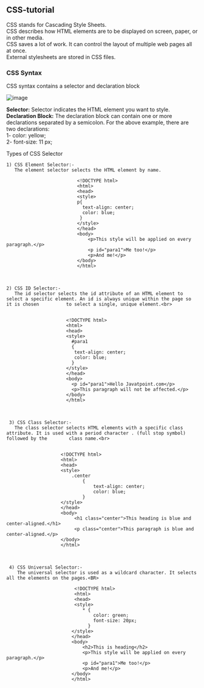 ## CSS-tutorial

CSS stands for Cascading Style Sheets.<br>
CSS describes how HTML elements are to be displayed on screen, paper, or in other media.<br>
CSS saves a lot of work. It can control the layout of multiple web pages all at once.<br>
External stylesheets are stored in CSS files.<br>

### CSS Syntax<br>
CSS syntax contains a selector and declaration block

![image](https://user-images.githubusercontent.com/100207065/226394952-72e1532e-6e76-4ee7-9a89-560e3589d8e0.png)

<b>Selector:</b> Selector indicates the HTML element you want to style.
<br>
<b>Declaration Block:</b> The declaration block can contain one or more declarations separated by a semicolon. For the above example, there are two declarations:<br>
1- color: yellow;<br>
2- font-size: 11 px;<br>

Types of CSS Selector
<br>
    
    1) CSS Element Selector:-
       The element selector selects the HTML element by name.
    
                              <!DOCTYPE html>  
                              <html>  
                              <head>  
                              <style>  
                              p{                             
                                text-align: center;  
                                color: blue;  
                               }   
                              </style>  
                              </head>  
                              <body>  
                                  <p>This style will be applied on every paragraph.</p>  
                                  <p id="para1">Me too!</p>  
                                  <p>And me!</p>  
                              </body>  
                              </html>
                              
 <br>                             
                              
                           
    2) CSS ID Selector:- 
       The id selector selects the id attribute of an HTML element to select a specific element. An id is always unique within the page so it is chosen          to select a single, unique element.<br>
       
       
                          <!DOCTYPE html>  
                          <html>  
                          <head>  
                          <style>  
                            #para1 
                            {  
                             text-align: center;  
                             color: blue;  
                            }  
                          </style>  
                          </head>  
                          <body>  
                            <p id="para1">Hello Javatpoint.com</p>  
                            <p>This paragraph will not be affected.</p>  
                          </body>  
                          </html>    
       

<br>

     3) CSS Class Selector:-  
       The class selector selects HTML elements with a specific class attribute. It is used with a period character . (full stop symbol) followed by the        class name.<br>
       
       
                        <!DOCTYPE html>
                        <html>
                        <head>
                        <style>
                            .center 
                                {
                                    text-align: center;
                                    color: blue;
                                }
                        </style>
                        </head>
                        <body>
                             <h1 class="center">This heading is blue and center-aligned.</h1>
                             <p class="center">This paragraph is blue and center-aligned.</p> 
                        </body>
                        </html>
                      
                      
 <br>

     4) CSS Universal Selector:-  
        The universal selector is used as a wildcard character. It selects all the elements on the pages.<BR>
        
                             <!DOCTYPE html>
                             <html>
                             <head>
                             <style>
                                * {
                                    color: green;
                                    font-size: 20px;
                                  }       
                            </style>
                            </head>
                            <body>
                                <h2>This is heading</h2>
                                <p>This style will be applied on every paragraph.</p>
                                <p id="para1">Me too!</p>
                                <p>And me!</p>
                            </body>
                            </html>  

 



       
        
